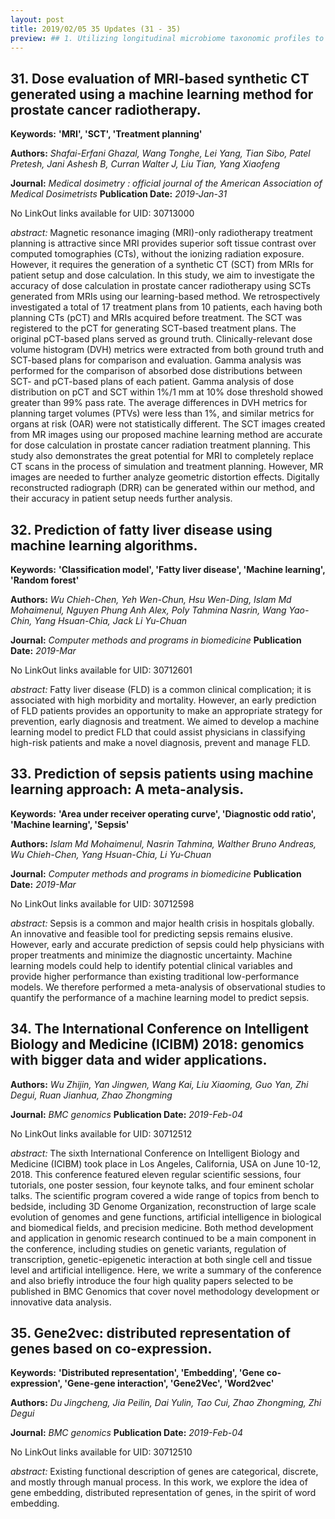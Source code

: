 ```yaml
---
layout: post
title: 2019/02/05 35 Updates (31 - 35)
preview: ## 1. Utilizing longitudinal microbiome taxonomic profiles to predict food allergy via Long Short-Term Memory networks.\n**Authors:** *Metwally Ahmed A, Yu Philip S, Reiman Derek, Dai Yang, Finn Patricia W, Perkins David L*\n## 2. DeepDrug3D: Classification of ligand-binding pockets in proteins with a convolutional neural network.\n**Authors:** *Pu Limeng, Govindaraj Rajiv Gandhi, Lemoine Jeffrey Mitchell, Wu Hsiao-Chun, Brylinski Michal*\n## 3. Implicit Irregularity Detection using Unsupervised Learning on Daily Behaviors.\n**Authors:** *Shang Cuijuan, Chang Chih-Yung, Chen Guilin, Zhao Shenghui, Lin Jiazao*\n## 4. Novel regularization method for biomarker selection and cancer classification.\n**Authors:** *Liu Xiao-Ying, Wang Sai, Zhang Hai, Zhang Hui, Yang Zi-Yi, Liang Yong*\n## 5. VSSA-NET: Vertical Spatial Sequence Attention Network for Traffic Sign Detection.\n**Authors:** *Yuan Yuan, Xiong Zhitong, Wang Qi*\n## 6. Severe Dengue Prognosis Using Human Genome Data and Machine Learning.\n**Authors:** *Davi Caio Cesar Medeiros, Pastor Andre, Oliveira Thiego, Lima Neto Fernando Buarque, Braga-Neto Ulisses, Bigham Abigail, Bamshad Michael, Marques Ernesto T A, Acioli-Santos Bartolomeu*\n## 7. Deep Learning-based Prediction of Drug-induced Cardiotoxicity.\n**Authors:** *Cai Chuipu, Guo Pengfei, Zhou Yadi, Zhou Jingwei, Wang Qi, Zhang Fengxue, Fang Jiansong, Cheng Feixiong*\n## 8. A deep convolutional neural network for the diagnosis of thyroid nodules on ultrasound.\n**Authors:** *Ko Su Yeon, Lee Ji Hye, Yoon Jung Hyun, Na Hyesun, Hong Eunhye, Han Kyunghwa, Jung Inkyung, Kim Eun-Kyung, Moon Hee Jung, Park Vivian Y, Lee Eunjung, Kwak Jin Young*\n## 9. Neural correlates of social well-being: Gray matter density in the orbitofrontal cortex predicts social well-being in emerging adulthood.\n**Authors:** *Kong Feng, Yang Kairong, Sajjad Sonia, Yan Wenjing, Li Xuewen, Zhao Jingjing*\n## 10. Magnetoencephalographic evaluation for the myoelectric hand prosthesis with tacit learning system.\n**Authors:** *Iwatsuki Katsuyuki, Hoshiyama Minoru, Oyama Shintaro, Shimoda Shingo, Hirata Hitoshi*\n', "## 11. Understanding Patients' Behavior: Vision-based Analysis of Seizure Disorders.\n**Authors:** *Ahmedt Aristizabal David, Denman Simon, Nguyen Kien, Sridharan Sridha, Dionisio Sasha, Fookes Clinton*\n## 12. Utilizing Unlabeled Data to Detect Electricity Fraud in AMI: A Semisupervised Deep Learning Approach.\n**Authors:** *Hu Tianyu, Guo Qinglai, Shen Xinwei, Sun Hongbin, Wu Rongli, Xi Haoning*\n## 13. Deep Learning for Electromyographic Hand Gesture Signal Classification Using Transfer Learning.\n**Authors:** *Cote-Allard Ulysse, Fall Cheikh Latyr, Drouin Alexandre, Campeau-Lecours Alexandre, Gosselin Clement, Glette Kyrre, Laviolette Francois, Gosselin Benoit*\n## 14. VoxSegNet: Volumetric CNNs for Semantic Part Segmentation of 3D Shapes.\n**Authors:** *Wang Zongji, Lu Feng*\n## 15. Content-Aware Convolutional Neural Network for In-loop Filtering in High Efficiency Video Coding.\n**Authors:** *Jia Chuanmin, Wang Shiqi, Zhang Xinfeng, Wang Shanshe, Liu Jiaying, Pu Shiliang, Ma Siwei*\n## 16. Generative Adversarial Networks and Perceptual Losses for Video Super-Resolution.\n**Authors:** *Lucas Alice, Lopez-Tapiad Santiago, Molinae Rafael, Katsaggelos Aggelos K*\n## 17. Robust Single-shot T 2 Mapping via Multiple Overlapping-Echo Acquisition and Deep Neural Network.\n**Authors:** *Zhang Jun, Wu Jian, Chen Shaojian, Zhang Zhiyong, Cai Shuhui, Cai Congbo, Chen Zhong*\n## 18. Resource-rational analysis: understanding human cognition as the optimal use of limited computational resources.\n**Authors:** *Lieder Falk, Griffiths Thomas L*\n## 19. US-Pro: An Application Enabling Efficient, High-Throughput Ultrasound Video Processing.\n**Authors:** *Haimovich Adrian D, Lehmann Zachary, Taylor R Andrew*\n## 20. Scalable Remote Homology Detection and Fold Recognition in Massive Protein Networks.\n**Authors:** *Petegrosso Raphael, Li Zhuliu, Srour Molly A, Saad Yousef, Zhang Wei, Kuang Rui*\n", "## 21. Classification of Radiologically Isolated Syndrome and Clinically Isolated Syndrome with Machine-Learning Techniques.\n**Authors:** *Mato-Abad Virginia, Labiano-Fontcuberta Andrés, Rodríguez-Yáñez Santiago, García-Vázquez Rafael, Munteanu Cristian R, Andrade-Garda Javier, Domingo-Santos Angela, Galán Sánchez-Seco Victoria, Aladro Yolanda, Martínez-Ginés Mª Luisa, Ayuso Lucía, Benito-León Julián*\n## 22. Adaptive Identification of Cortical and Subcortical Imaging Markers of Early Life Stress and Posttraumatic Stress Disorder.\n**Authors:** *Salminen Lauren E, Morey Rajendra A, Riedel Brandalyn C, Jahanshad Neda, Dennis Emily L, Thompson Paul M*\n## 23. Automated selection of myocardial inversion time with a convolutional neural network: Spatial temporal ensemble myocardium inversion network (STEMI-NET).\n**Authors:** *Bahrami Naeim, Retson Tara, Blansit Kevin, Wang Kang, Hsiao Albert*\n## 24. Potential roles of artificial intelligence learning and faecal immunochemical testing for prioritisation of colonoscopy in anaemia.\n**Authors:** *Ayling Ruth M, Lewis Stephen J, Cotter Finbarr*\n## 25. Causal Inference When Counterfactuals Depend on the Proportion of All Subjects Exposed.\n**Authors:** *Miles Caleb H, Petersen Maya, van der Laan Mark J*\n## 26. Can clinical decision making be enhanced by artificial intelligence?\n**Authors:** *Janda M, Soyer H P*\n## 27. Breast cancer detection using deep convolutional neural networks and support vector machines.\n**Authors:** *Ragab Dina A, Sharkas Maha, Marshall Stephen, Ren Jinchang*\n## 28. A Novel Protein Subcellular Localization Method With CNN-XGBoost Model for Alzheimer's Disease.\n**Authors:** *Pang Long, Wang Junjie, Zhao Lingling, Wang Chunyu, Zhan Hui*\n## 29. Automated Pain Detection in Facial Videos of Children using Human-Assisted Transfer Learning.\n**Authors:** *Xu Xiaojing, Craig Kenneth D, Diaz Damaris, Goodwin Matthew S, Akcakaya Murat, Susam Büşra Tuğçe, Huang Jeannie S, de Sa Virginia R*\n## 30. Automatic Breast and Fibroglandular Tissue Segmentation in Breast MRI Using Deep Learning by a Fully-Convolutional Residual Neural Network U-Net.\n**Authors:** *Zhang Yang, Chen Jeon-Hor, Chang Kai-Ting, Park Vivian Youngjean, Kim Min Jung, Chan Siwa, Chang Peter, Chow Daniel, Luk Alex, Kwong Tiffany, Su Min-Ying*\n
---
```

## 31. Dose evaluation of MRI-based synthetic CT generated using a machine learning method for prostate cancer radiotherapy.
**Keywords:** **'MRI', 'SCT', 'Treatment planning'**

**Authors:** *Shafai-Erfani Ghazal, Wang Tonghe, Lei Yang, Tian Sibo, Patel Pretesh, Jani Ashesh B, Curran Walter J, Liu Tian, Yang Xiaofeng*

**Journal:** *Medical dosimetry : official journal of the American Association of Medical Dosimetrists* **Publication Date:** *2019-Jan-31*

No LinkOut links available for UID: 30713000

*abstract:* Magnetic resonance imaging (MRI)-only radiotherapy treatment planning is attractive since MRI provides superior soft tissue contrast over computed tomographies (CTs), without the ionizing radiation exposure. However, it requires the generation of a synthetic CT (SCT) from MRIs for patient setup and dose calculation. In this study, we aim to investigate the accuracy of dose calculation in prostate cancer radiotherapy using SCTs generated from MRIs using our learning-based method. We retrospectively investigated a total of 17 treatment plans from 10 patients, each having both planning CTs (pCT) and MRIs acquired before treatment. The SCT was registered to the pCT for generating SCT-based treatment plans. The original pCT-based plans served as ground truth. Clinically-relevant dose volume histogram (DVH) metrics were extracted from both ground truth and SCT-based plans for comparison and evaluation. Gamma analysis was performed for the comparison of absorbed dose distributions between SCT- and pCT-based plans of each patient. Gamma analysis of dose distribution on pCT and SCT within 1%/1 mm at 10% dose threshold showed greater than 99% pass rate. The average differences in DVH metrics for planning target volumes (PTVs) were less than 1%, and similar metrics for organs at risk (OAR) were not statistically different. The SCT images created from MR images using our proposed machine learning method are accurate for dose calculation in prostate cancer radiation treatment planning. This study also demonstrates the great potential for MRI to completely replace CT scans in the process of simulation and treatment planning. However, MR images are needed to further analyze geometric distortion effects. Digitally reconstructed radiograph (DRR) can be generated within our method, and their accuracy in patient setup needs further analysis.

## 32. Prediction of fatty liver disease using machine learning algorithms.
**Keywords:** **'Classification model', 'Fatty liver disease', 'Machine learning', 'Random forest'**

**Authors:** *Wu Chieh-Chen, Yeh Wen-Chun, Hsu Wen-Ding, Islam Md Mohaimenul, Nguyen Phung Anh Alex, Poly Tahmina Nasrin, Wang Yao-Chin, Yang Hsuan-Chia, Jack Li Yu-Chuan*

**Journal:** *Computer methods and programs in biomedicine* **Publication Date:** *2019-Mar*

No LinkOut links available for UID: 30712601

*abstract:* Fatty liver disease (FLD) is a common clinical complication; it is associated with high morbidity and mortality. However, an early prediction of FLD patients provides an opportunity to make an appropriate strategy for prevention, early diagnosis and treatment. We aimed to develop a machine learning model to predict FLD that could assist physicians in classifying high-risk patients and make a novel diagnosis, prevent and manage FLD.

## 33. Prediction of sepsis patients using machine learning approach: A meta-analysis.
**Keywords:** **'Area under receiver operating curve', 'Diagnostic odd ratio', 'Machine learning', 'Sepsis'**

**Authors:** *Islam Md Mohaimenul, Nasrin Tahmina, Walther Bruno Andreas, Wu Chieh-Chen, Yang Hsuan-Chia, Li Yu-Chuan*

**Journal:** *Computer methods and programs in biomedicine* **Publication Date:** *2019-Mar*

No LinkOut links available for UID: 30712598

*abstract:* Sepsis is a common and major health crisis in hospitals globally. An innovative and feasible tool for predicting sepsis remains elusive. However, early and accurate prediction of sepsis could help physicians with proper treatments and minimize the diagnostic uncertainty. Machine learning models could help to identify potential clinical variables and provide higher performance than existing traditional low-performance models. We therefore performed a meta-analysis of observational studies to quantify the performance of a machine learning model to predict sepsis.

## 34. The International Conference on Intelligent Biology and Medicine (ICIBM) 2018: genomics with bigger data and wider applications.


**Authors:** *Wu Zhijin, Yan Jingwen, Wang Kai, Liu Xiaoming, Guo Yan, Zhi Degui, Ruan Jianhua, Zhao Zhongming*

**Journal:** *BMC genomics* **Publication Date:** *2019-Feb-04*

No LinkOut links available for UID: 30712512

*abstract:* The sixth International Conference on Intelligent Biology and Medicine (ICIBM) took place in Los Angeles, California, USA on June 10-12, 2018. This conference featured eleven regular scientific sessions, four tutorials, one poster session, four keynote talks, and four eminent scholar talks. The scientific program covered a wide range of topics from bench to bedside, including 3D Genome Organization, reconstruction of large scale evolution of genomes and gene functions, artificial intelligence in biological and biomedical fields, and precision medicine. Both method development and application in genomic research continued to be a main component in the conference, including studies on genetic variants, regulation of transcription, genetic-epigenetic interaction at both single cell and tissue level and artificial intelligence. Here, we write a summary of the conference and also briefly introduce the four high quality papers selected to be published in BMC Genomics that cover novel methodology development or innovative data analysis.

## 35. Gene2vec: distributed representation of genes based on co-expression.
**Keywords:** **'Distributed representation', 'Embedding', 'Gene co-expression', 'Gene-gene interaction', 'Gene2Vec', 'Word2vec'**

**Authors:** *Du Jingcheng, Jia Peilin, Dai Yulin, Tao Cui, Zhao Zhongming, Zhi Degui*

**Journal:** *BMC genomics* **Publication Date:** *2019-Feb-04*

No LinkOut links available for UID: 30712510

*abstract:* Existing functional description of genes are categorical, discrete, and mostly through manual process. In this work, we explore the idea of gene embedding, distributed representation of genes, in the spirit of word embedding.

